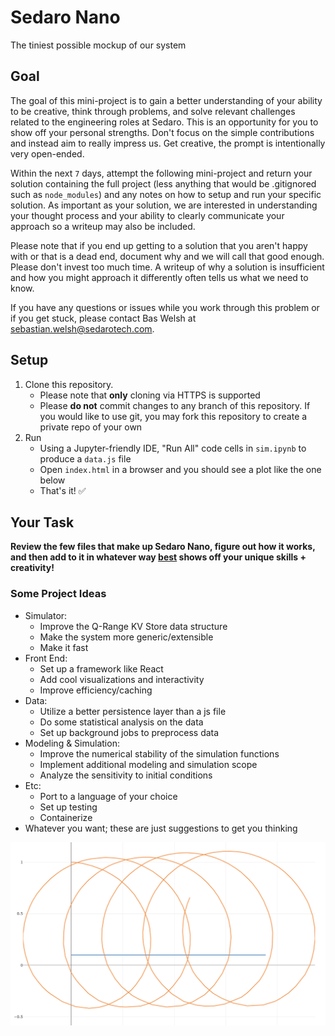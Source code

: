 # Sedaro Nano

The tiniest possible mockup of our system

## Goal

The goal of this mini-project is to gain a better understanding of your ability to be creative, think through problems, and solve relevant challenges related to the engineering roles at Sedaro. This is an opportunity for you to show off your personal strengths. Don't focus on the simple contributions and instead aim to really impress us. Get creative, the prompt is intentionally very open-ended.

Within the next `7` days, attempt the following mini-project and return your solution containing the full project (less anything that would be .gitignored such as `node_modules`) and any notes on how to setup and run your specific solution. As important as your solution, we are interested in understanding your thought process and your ability to clearly communicate your approach so a writeup may also be included.

Please note that if you end up getting to a solution that you aren't happy with or that is a dead end, document why and we will call that good enough. Please don't invest too much time. A writeup of why a solution is insufficient and how you might approach it differently often tells us what we need to know.

If you have any questions or issues while you work through this problem or if you get stuck, please contact Bas Welsh at sebastian.welsh@sedarotech.com.

## Setup

1. Clone this repository.
   - Please note that **only** cloning via HTTPS is supported
   - Please **do not** commit changes to any branch of this repository. If you would like to use git, you may fork this repository to create a private repo of your own
2. Run
   - Using a Jupyter-friendly IDE, "Run All" code cells in `sim.ipynb` to produce a `data.js` file
   - Open `index.html` in a browser and you should see a plot like the one below
   - That's it! ✅

## Your Task

**Review the few files that make up Sedaro Nano, figure out how it works, and then add to it in whatever way <u>best</u> shows off your unique skills + creativity!**

### Some Project Ideas

- Simulator:
  - Improve the Q-Range KV Store data structure
  - Make the system more generic/extensible
  - Make it fast
- Front End:
  - Set up a framework like React
  - Add cool visualizations and interactivity
  - Improve efficiency/caching
- Data:
  - Utilize a better persistence layer than a js file
  - Do some statistical analysis on the data
  - Set up background jobs to preprocess data
- Modeling & Simulation:
  - Improve the numerical stability of the simulation functions
  - Implement additional modeling and simulation scope
  - Analyze the sensitivity to initial conditions
- Etc:
  - Port to a language of your choice
  - Set up testing
  - Containerize
- Whatever you want; these are just suggestions to get you thinking

![](./screenshot.png)

